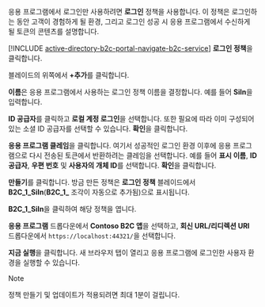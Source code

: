 응용 프로그램에서 로그인만 사용하려면 **로그인** 정책을 사용합니다. 이 정책은 로그인하는 동안 고객이 경험하게 될 환경, 그리고 로그인 성공 시 응용 프로그램에서 수신하게 될 토큰의 콘텐츠를 설명합니다.

[!INCLUDE [active-directory-b2c-portal-navigate-b2c-service](active-directory-b2c-portal-navigate-b2c-service.md)]
**로그인 정책**을 클릭합니다.

블레이드의 위쪽에서 **+추가**를 클릭합니다.

**이름**은 응용 프로그램에서 사용하는 로그인 정책 이름을 결정합니다. 예를 들어 **SiIn**을 입력합니다.

**ID 공급자**를 클릭하고 **로컬 계정 로그인**을 선택합니다. 또한 필요에 따라 이미 구성되어 있는 소셜 ID 공급자를 선택할 수 있습니다. **확인**을 클릭합니다.

**응용 프로그램 클레임**을 클릭합니다. 여기서 성공적인 로그인 환경 이후에 응용 프로그램으로 다시 전송된 토큰에서 반환하려는 클레임을 선택합니다. 예를 들어 **표시 이름**, **ID 공급자**, **우편 번호** 및 **사용자의 개체 ID**를 선택합니다. **확인**을 클릭합니다.

**만들기**를 클릭합니다. 방금 만든 정책은 **로그인 정책** 블레이드에서 **B2C_1_SiIn**(**B2C\_1\_** 조각이 자동으로 추가됨)으로 표시됩니다.

**B2C_1_SiIn**을 클릭하여 해당 정책을 엽니다.

**응용 프로그램** 드롭다운에서 **Contoso B2C 앱**을 선택하고, **회신 URL/리디렉션 URI** 드롭다운에서 `https://localhost:44321/`을 선택합니다.

**지금 실행**을 클릭합니다. 새 브라우저 탭이 열리고 응용 프로그램에 로그인한 사용자 환경을 실행할 수 있습니다.

> [!NOTE]
> 정책 만들기 및 업데이트가 적용되려면 최대 1분이 걸립니다.
>